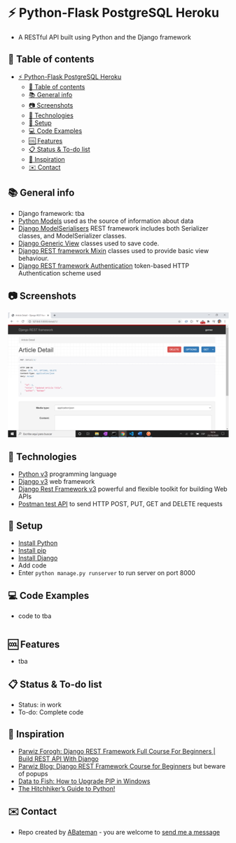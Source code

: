# :zap: Python-Flask PostgreSQL Heroku

* A RESTful API built using Python and the Django framework

## :page_facing_up: Table of contents

* [:zap: Python-Flask PostgreSQL Heroku](#zap-python-flask-postgresql-heroku)
	* [:page_facing_up: Table of contents](#page_facing_up-table-of-contents)
	* [:books: General info](#books-general-info)
	* [:camera: Screenshots](#camera-screenshots)
	* [:signal_strength: Technologies](#signal_strength-technologies)
	* [:floppy_disk: Setup](#floppy_disk-setup)
	* [:computer: Code Examples](#computer-code-examples)
	* [:cool: Features](#cool-features)
	* [:clipboard: Status & To-do list](#clipboard-status--to-do-list)
	* [:clap: Inspiration](#clap-inspiration)
	* [:envelope: Contact](#envelope-contact)

## :books: General info

* Django framework: tba
* [Python Models](https://docs.djangoproject.com/en/dev/topics/db/models/) used as the source of information about data
* [Django ModelSerialisers](https://www.django-rest-framework.org/tutorial/1-serialization/) REST framework includes both Serializer classes, and ModelSerializer classes.
* [Django Generic View](https://www.tutorialspoint.com/django/django_generic_views.htm) classes used to save code.
* [Django REST framework Mixin](https://www.django-rest-framework.org/api-guide/generic-views/#mixins) classes used to provide basic view behaviour.
* [Django REST framework Authentication](https://www.django-rest-framework.org/api-guide/authentication/) token-based HTTP Authentication scheme used

## :camera: Screenshots

![screen print](./img/delete.png)

## :signal_strength: Technologies

* [Python v3](https://www.python.org/) programming language
* [Django v3](https://www.djangoproject.com/) web framework
* [Django Rest Framework v3](https://www.django-rest-framework.org/) powerful and flexible toolkit for building Web APIs
* [Postman test API](https://www.postman.com/use-cases/api-testing-automation/) to send HTTP POST, PUT, GET and DELETE requests

## :floppy_disk: Setup

* [Install Python](https://docs.python-guide.org/starting/installation/)
* [Install pip](https://docs.python-guide.org/dev/virtualenvs/#installing-pipenv)
* [Install Django](https://docs.djangoproject.com/en/3.1/howto/windows/)
* Add code
* Enter `python manage.py runserver` to run server on port 8000

## :computer: Code Examples

* code to tba

```python

```

## :cool: Features

* tba

## :clipboard: Status & To-do list

* Status: in work
* To-do: Complete code

## :clap: Inspiration

* [Parwiz Forogh: Django REST Framework Full Course For Beginners | Build REST API With Django](https://www.youtube.com/watch?v=B38aDwUpcFc)
* [Parwiz Blog: Django REST Framework Course for Beginners](https://codeloop.org/django-rest-framework-course-for-beginners/) but beware of popups
* [Data to Fish: How to Upgrade PIP in Windows](https://datatofish.com/upgrade-pip/)
* [The Hitchhiker’s Guide to Python!](https://docs.python-guide.org/)

## :envelope: Contact

* Repo created by [ABateman](https://www.andrewbateman.org) - you are welcome to [send me a message](https://andrewbateman.org/contact)
